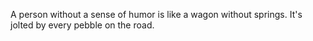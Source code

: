 A person without a sense of humor is like a wagon without springs. It's jolted by every pebble on the road.
